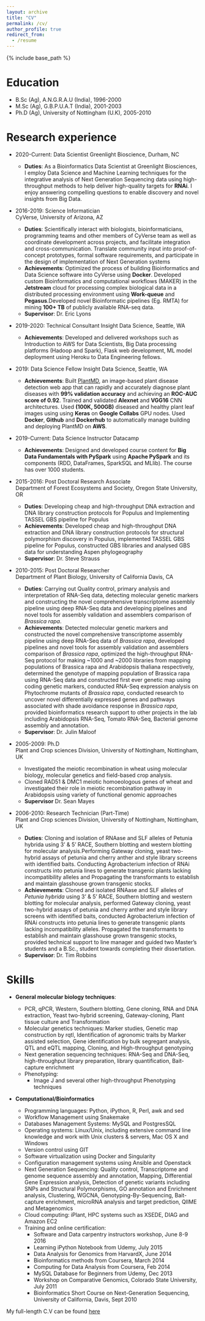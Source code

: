 ```yaml
---
layout: archive
title: "CV"
permalink: /cv/
author_profile: true
redirect_from:
  - /resume
---
```


{% include base_path %}

Education
======
* B.Sc (Ag), A.N.G.R.A.U (India), 1996-2000
* M.Sc (Ag), G.B.P.U.A.T (India), 2001-2003
* Ph.D (Ag), University of Nottingham (U.K), 2005-2010

Research experience
======
* 2020-Current: Data Scientist
  Greenlight Bioscience, Durham, NC
  * **Duties**: As a Bioinformatics Data Scientist at Greenlight Biosciences, I employ Data Science and Machine Learning techniques for the integrative analysis of Next Generation Sequencing data using high-throughput methods to help deliver high-quality targets for **RNAi**. I enjoy answering compelling questions to enable discovery and novel insights from Big Data. 

* 2016-2019: Science Informatician  
  CyVerse, University of Arizona, AZ
  * **Duties**: Scientifically interact with biologists, bioinformaticians, programming teams and other members of CyVerse team as well as coordinate development across projects, and facilitate integration and cross-communication. Translate community input into proof-of-concept prototypes, formal software requirements, and participate in the design of implementation of Next Generation systems
  * **Achievements**: Optimized the process of building Bioinformatics and Data Science
  software into CyVerse using **Docker**. Developed custom Bioinformatics and computational workflows (MAKER) in the **Jetstream** cloud for processing complex biological data in a distributed processing environment using **Work-queue** and **Pegasus**.Developed novel Bioinformatic pipelines (Eg. RMTA) for mining **100+ TB** of publicly available RNA-seq data. 
  * **Supervisor**: Dr. Eric Lyons

* 2019-2020: Technical Consultant
  Insight Data Science, Seattle, WA
  * **Achievements**: Developed and delivered workshops such as Introduction to AWS for Data Scientists, Big Data processing platforms (Hadoop and Spark), Flask web development, ML model deployment using Heroku to Data Engineering fellows.

* 2019: Data Science Fellow
  Insight Data Science, Seattle, WA
  * **Achievements**: Built [PlantMD](http://plantmd.onrender.com), an image-based plant disease detection web app that can rapidly and accurately diagnose plant diseases with **99% validation accuracy** and achieving an **ROC-AUC score of 0.92**. Trained and validated **Alexnet** and **VGG16** CNN architectures. Used **(100K, 500GB)** diseased and healthy plant leaf images using using **Keras** on **Google Collabs** GPU nodes. Used **Docker**, **Github** and **Dockerhub** to automatically manage building and deploying PlantMD on **AWS**.

* 2019-Current: Data Science Instructor
  Datacamp
  * **Achievements**: Designed and developed course content for **Big Data Fundamentals with
  PySpark** using **Apache PySpark** and its components (RDD, DataFrames,
  SparkSQL and MLlib). The course has over 1000 students.

* 2015-2016: Post Doctoral Research Associate  
  Department of Forest Ecosystems and Society, Oregon State University, OR
  * **Duties**: Developing cheap and high-throughput DNA extraction and DNA library construction protocols for Populus and Implementing TASSEL GBS pipeline for Populus
  * **Achievements**: Developed cheap and high-throughput DNA extraction and DNA library construction protocols for structural polymorphism discovery in Populus, implemented TASSEL GBS pipeline for Populus, constructed GBS libraries and analysed GBS data for understanding Aspen phylogeography
  * **Supervisor**: Dr. Steve Strauss
  
* 2010-2015: Post Doctoral Researcher  
  Department of Plant Biology, University of California Davis, CA  
  * **Duties**: Carrying out Quality control, primary analysis and interpretation of RNA-Seq data, detecting molecular genetic markers and constructing the novel comprehensive transcriptome assembly pipeline using deep RNA-Seq data and developing pipelines and novel tools for assembly validation and assemblers comparison of *Brassica rapa*.
  * **Achievements**: Detected molecular genetic markers and constructed the novel comprehensive transcriptome assembly pipeline using deep RNA-Seq data of *Brassica rapa*, developed pipelines and novel tools for assembly validation and assemblers comparison of *Brassica rapa*, optimized the high-throughput RNA-Seq protocol for making ~1000 and ~2000 libraries from mapping populations of Brassica rapa and Arabidopsis thaliana respectively, determined the genotype of mapping population of Brassica rapa using RNA-Seq data and constructed first ever genetic map using coding genetic markers, conducted RNA-Seq expression analysis on Phytochrome mutants of *Brassica rapa*, conducted research to uncover novel differentially expressed genes and pathways associated with shade avoidance response in *Brassica rapa*, provided bioinformatics research support to other projects in the lab including Arabidopsis RNA-Seq, Tomato RNA-Seq, Bacterial genome assembly and annotation.
  * **Supervisor**: Dr. Julin Maloof

* 2005-2009: Ph.D  
  Plant and Crop sciences Division, University of Nottingham, Nottingham, UK
  - Investigated the meiotic recombination in wheat using molecular biology, molecular genetics and field-based crop analysis.
  - Cloned RAD51 & DMC1 meiotic homoeologous genes of wheat and investigated their role in meiotic recombination pathway in Arabidopsis using variety of functional genomic approaches
  * **Supervisor** Dr. Sean Mayes

* 2006-2010: Research Technician (Part-Time)  
  Plant and Crop sciences Division, University of Nottingham, Nottingham, UK 
  * **Duties**: Cloning and isolation of RNAase and SLF alleles of Petunia hybrida using 3’ & 5’ RACE, Southern blotting and western blotting for molecular analysis.Performing Gateway cloning, yeast two-hybrid assays of petunia and cherry anther and style library screens with identified baits. Conducting Agrobacterium infection of RNAi constructs into petunia lines to generate transgenic             plants lacking incompatibility alleles and Propagating the transformants to establish and maintain glasshouse grown transgenic stocks.
  * **Achievements**: Cloned and isolated RNAase and SLF alleles of *Petunia hybrida* using 3’ & 5’ RACE, Southern blotting and western blotting for molecular analysis, performed Gateway cloning, yeast two-hybrid assays of petunia and cherry anther and style library screens with identified baits, conducted Agrobacterium infection of RNAi constructs into petunia lines to generate transgenic plants lacking incompatibility alleles. Propagated the transformants to establish and maintain glasshouse grown transgenic stocks, provided technical support to line manager and guided two Master’s students and a B.Sc., student towards completing their dissertation.
  * **Supervisor**: Dr. Tim Robbins
  
Skills
======
* **General molecular biology techniques**: 
    - PCR, qPCR, Western, Southern blotting, Gene cloning, RNA and DNA extraction, Yeast two-hybrid screening, Gateway-cloning, Plant tissue culture and Transformation
    - Molecular genetics techniques: Marker studies, Genetic map construction by rqtl, Identification of agronomic traits by Marker assisted selection, Gene identification by bulk segregant analysis, QTL and eQTL mapping, Cloning, and High-throughput genotyping
    - Next generation sequencing techniques: RNA-Seq and DNA-Seq, high-throughput library preparation, library quantification, Bait-capture enrichment
  * Phenotyping: 
    - Image J and several other high-throughput Phenotyping techniques

* **Computational/Bioinformatics** 
  * Programming languages: Python, iPython, R, Perl, awk and sed
  * Workflow Management using Snakemake
  * Databases Management Systems: MySQL and PostgresSQL
  * Operating systems: Linux/Unix, including extensive command line knowledge and work with Unix clusters & servers, Mac OS X and Windows
  * Version control using GIT
  * Software virtualization using Docker and Singularity
  * Configuration management systems using Ansible and Openstack
  * Next Generation Sequencing: Quality control, Transcriptome and genome sequence assembly and annotation, Mapping, Differential Gene Expression analysis, Detection of genetic variants including SNPs and Structural Polymorphisms, GO annotation and Enrichment analysis, Clustering, WGCNA, Genotyping-By-Sequencing, Bait-capture enrichment, microRNA analysis and target prediction, QIIME and Metagenomics 
  * Cloud computing: iPlant, HPC systems such as XSEDE, DIAG and Amazon EC2 
  * Training and online certification:
      - Software and Data carpentry instructors workshop, June 8-9 2016
      - Learning iPython Notebook from Udemy, July 2015
      - Data Analysis for Genomics from HarvardX, June 2014
      - Bioinformatics methods from Coursera, March 2014
      - Computing for Data Analysis from Coursera, Feb 2014
      - MySQL Database for Beginners from Udemy, Dec 2013
      - Workshop on Comparative Genomics, Colorado State University, July 2011
      - Bioinformatics Short Course on Next-Generation Sequencing, University of California, Davis, Sept 2010

My full-length C.V can be found [here](http://upendrak.github.io/files/UpendraDevisetty_CV.pdf)